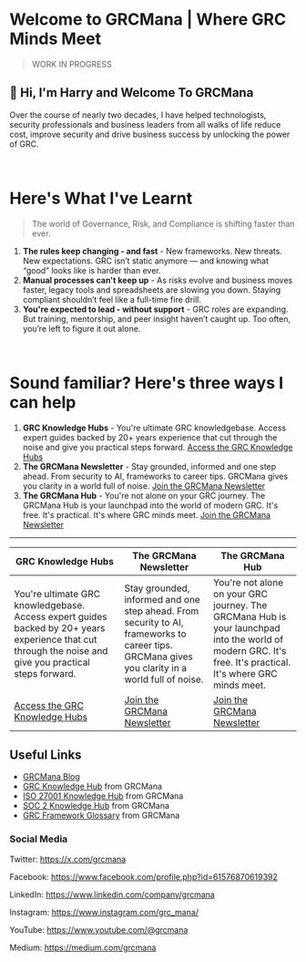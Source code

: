 # Welcome to GRCMana | Where GRC Minds Meet

> WORK IN PROGRESS

## 👋 Hi, I'm Harry and Welcome To GRCMana
Over the course of nearly two decades, I have helped technologists, security professionals and business leaders from all walks of life reduce cost, improve security and drive business success by unlocking the power of GRC.

<br>

# Here's What I've Learnt

> The world of Governance, Risk, and Compliance is shifting faster than ever.

1. **The rules keep changing - and fast** - New frameworks. New threats. New expectations. GRC isn’t static anymore — and knowing what “good” looks like is harder than ever.
2. **Manual processes can't keep up** - As risks evolve and business moves faster, legacy tools and spreadsheets are slowing you down. Staying compliant shouldn’t feel like a full-time fire drill.
3. **You're expected to lead - without support** - GRC roles are expanding. But training, mentorship, and peer insight haven’t caught up. Too often, you’re left to figure it out alone.

<br>

# Sound familiar? Here's three ways I can help

1. **GRC Knowledge Hubs** - You're ultimate GRC knowledgebase. Access expert guides backed by 20+ years experience that cut through the noise and give you practical steps forward. [Access the GRC Knowledge Hubs](https://www.grcmana.io/learn/grc)
2. **The GRCMana Newsletter** - Stay grounded, informed and one step ahead. From security to AI, frameworks to career tips. GRCMana gives you clarity in a world full of noise. [Join the GRCMana Newsletter](https://pages.grcmana.io/join-grcmana-hub)
2. **The GRCMana Hub** - You're not alone on your GRC journey. The GRCMana Hub is your launchpad into the world of modern GRC. It's free. It's practical. It's where GRC minds meet. [Join the GRCMana Newsletter](https://pages.grcmana.io/join-grcmana-hub)

---

| GRC Knowledge Hubs    | The GRCMana Newsletter    | The GRCMana Hub       |
| ---                   | ---                       | ---                   |
| You're ultimate GRC knowledgebase. Access expert guides backed by 20+ years experience that cut through the noise and give you practical steps forward.                      | Stay grounded, informed and one step ahead. From security to AI, frameworks to career tips. GRCMana gives you clarity in a world full of noise.                          | You're not alone on your GRC journey. The GRCMana Hub is your launchpad into the world of modern GRC. It's free. It's practical. It's where GRC minds meet.                       |
|[Access the GRC Knowledge Hubs](https://www.grcmana.io/learn/grc)                       | [Join the GRCMana Newsletter](https://pages.grcmana.io/join-grcmana-hub)                           | [Join the GRCMana Newsletter](https://pages.grcmana.io/join-grcmana-hub)                      |



## Useful Links

- [GRCMana Blog](https://www.grcmana.io/blog)
- [GRC Knowledge Hub](https://www.grcmana.io/learn/grc) from GRCMana
- [ISO 27001 Knowledge Hub](https://www.grcmana.io/learn/iso-27001) from GRCMana
- [SOC 2 Knowledge Hub](https://www.grcmana.io/learn/soc-2) from GRCMana
- [GRC Framework Glossary](https://www.cgrcmana.io/resources/framework-glossary) from  GRCMana

### Social Media

Twitter: <https://x.com/grcmana>

Facebook: <https://www.facebook.com/profile.php?id=61576870619392>

LinkedIn: <https://www.linkedin.com/company/grcmana>

Instagram: <https://www.instagram.com/grc_mana/>

YouTube: <https://www.youtube.com/@grcmana>

Medium: <https://medium.com/grcmana>